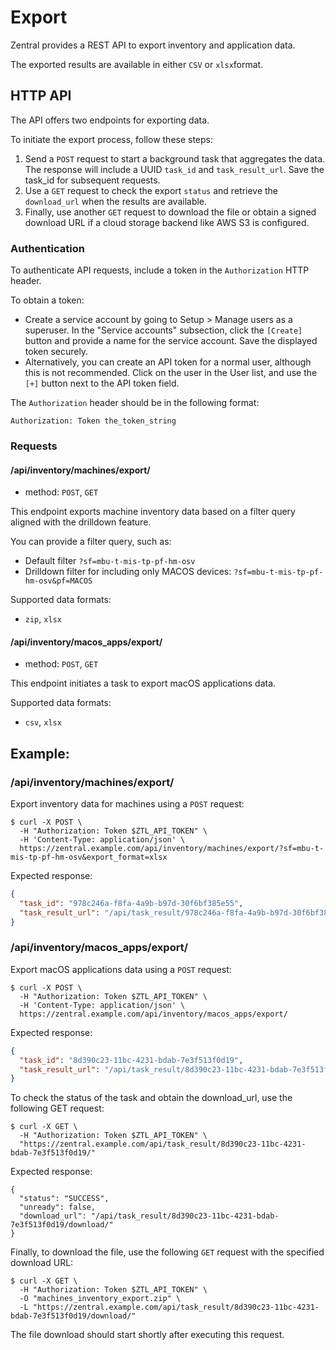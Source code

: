 # Export

Zentral provides a REST API to export inventory and application data.

The exported results are available in either `CSV` or `xlsx`format.



## HTTP API

The API offers two endpoints for exporting data.

To initiate the export process, follow these steps:


1. Send a `POST` request to start a background task that aggregates the data. The response will include a UUID `task_id` and `task_result_url`. Save the task_id for subsequent requests.
2. Use a `GET` request to check the export `status` and retrieve the `download_url` when the results are available.
3. Finally, use another `GET` request to download the file or obtain a signed download URL if a cloud storage backend like AWS S3 is configured.


### Authentication

To authenticate API requests, include a token in the  `Authorization` HTTP header.

To obtain a token:

- Create a service account by going to Setup > Manage users as a superuser. In the "Service accounts" subsection, click the `[Create]` button and provide a name for the service account. Save the displayed token securely.
- Alternatively, you can create an API token for a normal user, although this is not recommended. Click on the user in the User list, and use the `[+]` button next to the API token field.



The `Authorization` header should be in the following format:

```
Authorization: Token the_token_string
```

### Requests

#### /api/inventory/machines/export/

* method: `POST`, `GET`

This endpoint exports machine inventory data based on a filter query aligned with the drilldown feature.

You can provide a filter query, such as:

- Default filter `?sf=mbu-t-mis-tp-pf-hm-osv`
- Drilldown filter for including only MACOS devices: `?sf=mbu-t-mis-tp-pf-hm-osv&pf=MACOS`   

Supported data formats: 

* `zip`, `xlsx`

#### /api/inventory/macos_apps/export/

* method: `POST`, `GET`

This endpoint initiates a task to export macOS applications data.

Supported data formats:

* `csv`, `xlsx`

## Example:

### /api/inventory/machines/export/

Export inventory data for machines using a `POST`  request:

```shell
$ curl -X POST \
  -H "Authorization: Token $ZTL_API_TOKEN" \
  -H 'Content-Type: application/json' \
  https://zentral.example.com/api/inventory/machines/export/?sf=mbu-t-mis-tp-pf-hm-osv&export_format=xlsx
```

Expected response:

```json
{
  "task_id": "978c246a-f8fa-4a9b-b97d-30f6bf385e55",
  "task_result_url": "/api/task_result/978c246a-f8fa-4a9b-b97d-30f6bf385e55/"
}
```

### /api/inventory/macos_apps/export/

Export macOS applications data using a `POST` request:

```shell
$ curl -X POST \
  -H "Authorization: Token $ZTL_API_TOKEN" \
  -H 'Content-Type: application/json' \
  https://zentral.example.com/api/inventory/macos_apps/export/
```

Expected response:

```json
{
  "task_id": "8d390c23-11bc-4231-bdab-7e3f513f0d19",
  "task_result_url": "/api/task_result/8d390c23-11bc-4231-bdab-7e3f513f0d19/"
}
```

To check the status of the task and obtain the download_url, use the following GET request:


```shell
$ curl -X GET \
  -H "Authorization: Token $ZTL_API_TOKEN" \
  "https://zentral.example.com/api/task_result/8d390c23-11bc-4231-bdab-7e3f513f0d19/"
```

Expected response:

```shell
{
  "status": "SUCCESS",
  "unready": false,
  "download_url": "/api/task_result/8d390c23-11bc-4231-bdab-7e3f513f0d19/download/"
}
```

Finally, to download the file, use the following `GET` request with the specified download URL:

```shell
$ curl -X GET \
  -H "Authorization: Token $ZTL_API_TOKEN" \
  -O "machines_inventory_export.zip" \
  -L "https://zentral.example.com/api/task_result/8d390c23-11bc-4231-bdab-7e3f513f0d19/download/"
```

The file download should start shortly after executing this request.
